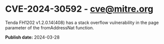 # CVE-2024-30592 - cve@mitre.org

Tenda FH1202 v1.2.0.14(408) has a stack overflow vulnerability in the page parameter of the fromAddressNat function.

**Publish date:** 2024-03-28
